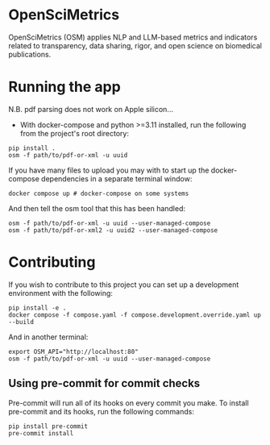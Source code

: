 # OpenSciMetrics

OpenSciMetrics (OSM) applies NLP and LLM-based metrics and indicators related to transparency, data sharing, rigor, and open science on biomedical publications.

# Running the app

N.B. pdf parsing does not work on Apple silicon...

- With docker-compose and python >=3.11 installed, run the following from the project's root directory:

```
pip install .
osm -f path/to/pdf-or-xml -u uuid
```

If you have many files to upload you may with to start up the docker-compose  dependencies in a separate terminal window:

```
docker compose up # docker-compose on some systems
```

And then tell the osm tool that this has been handled:

```
osm -f path/to/pdf-or-xml -u uuid --user-managed-compose
osm -f path/to/pdf-or-xml2 -u uuid2 --user-managed-compose
```

# Contributing

If you wish to contribute to this project you can set up a development environment with the following:

```
pip install -e .
docker compose -f compose.yaml -f compose.development.override.yaml up --build
```
And in another terminal:

```
export OSM_API="http://localhost:80"
osm -f path/to/pdf-or-xml -u uuid --user-managed-compose
```


## Using pre-commit for commit checks

Pre-commit will run all of its hooks on every commit you make. To install
pre-commit and its hooks, run the following commands:

```
pip install pre-commit
pre-commit install
```
